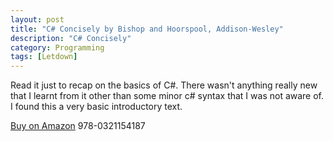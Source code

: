 ```yaml
---
layout: post
title: "C# Concisely by Bishop and Hoorspool, Addison-Wesley"
description: "C# Concisely"
category: Programming
tags: [Letdown]
---
```

Read it just to recap on the basics of C#. There wasn't anything really new that I learnt from it other than some minor c# syntax that I was not aware of. I found this a very basic introductory text.

[Buy on Amazon](http://www.amazon.com/C-Concisely-Judith-Bishop/dp/0321154185)
978-0321154187
